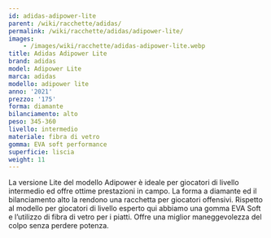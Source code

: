 ```yaml
---
id: adidas-adipower-lite
parent: /wiki/racchette/adidas/
permalink: /wiki/racchette/adidas/adipower-lite/
images:
    - /images/wiki/racchette/adidas-adipower-lite.webp
title: Adidas Adipower Lite
brand: adidas
model: Adipower Lite
marca: adidas
modello: adipower lite
anno: '2021'
prezzo: '175'
forma: diamante
bilanciamento: alto
peso: 345-360
livello: intermedio
materiale: fibra di vetro
gomma: EVA soft performance
superficie: liscia
weight: 11
---
```

La versione Lite del modello Adipower è ideale per giocatori di livello intermedio ed offre ottime prestazioni in campo. La forma a diamante ed il bilanciamento alto la rendono una racchetta per giocatori offensivi. Rispetto al modello per giocatori di livello esperto qui abbiamo una gomma EVA Soft e l’utilizzo di fibra di vetro per i piatti. Offre una miglior maneggevolezza del colpo senza perdere potenza.